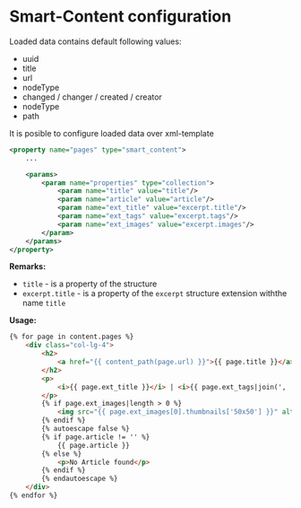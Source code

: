 # Smart-Content configuration

Loaded data contains default following values:

* uuid
* title
* url
* nodeType
* changed / changer / created / creator
* nodeType
* path

It is posible to configure loaded data over xml-template

```xml
<property name="pages" type="smart_content">
    ...

    <params>
        <param name="properties" type="collection">
            <param name="title" value="title"/>
            <param name="article" value="article"/>
            <param name="ext_title" value="excerpt.title"/>
            <param name="ext_tags" value="excerpt.tags"/>
            <param name="ext_images" value="excerpt.images"/>
        </param>
    </params>
</property>
```

__Remarks:__
* `title` - is a property of the structure
* `excerpt.title` - is a property of the `excerpt` structure extension withthe name `title`

__Usage:__
```html
{% for page in content.pages %}
    <div class="col-lg-4">
        <h2>
            <a href="{{ content_path(page.url) }}">{{ page.title }}</a>
        </h2>
        <p>
            <i>{{ page.ext_title }}</i> | <i>{{ page.ext_tags|join(', ') }}</i>
        </p>
        {% if page.ext_images|length > 0 %}
            <img src="{{ page.ext_images[0].thumbnails['50x50'] }}" alt="{{ page.ext_images[0].title }}"/>
        {% endif %}
        {% autoescape false %}
        {% if page.article != '' %}
            {{ page.article }}
        {% else %}
            <p>No Article found</p>
        {% endif %}
        {% endautoescape %}
    </div>
{% endfor %}
```

